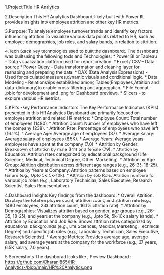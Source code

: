 1.Project Title
   HR Analytics 
   
2.Description
    This HR Analytics Dashboard, likely built with Power BI, provides insights into employee attrition and other key HR metrics. 
    
3.Purpose:
   To analyze employee turnover trends and identify key factors influencing attrition.To visualize various data points related to HR, such as employee demographics, job roles, and salary bands, in relation to attrition. 

4.Tech Stack
   Key technologies used to built the dashboard:.
      The dashboard was built using the following tools and Technologies:
       * Power BI or Tableau – Data visualization platform used for report creation.
       * Excel / CSV – Data source
       * Power Query - Data transformation and cleaning layer for reshaping and preparing the data.
       * DAX (Data Analysis Expressions) - Used for calculated measures,dynamic visuals and conditional logic.
       * Data Modeling -  Relationships established among Tables(Employees,Attrition and data-dictionary)to enable cross-filtering and aggregation.
       * File Format - .pbix for devolopment and .png for Dashboard previews.
       * Slicers - to explore various HR metrics.

5.KPI's -Key Performance Indicators 
    The Key Performance Indicators (KPIs) presented in this HR Analytics Dashboard are primarily focused on employee attrition and related HR metrics:
         * Employee Count: Total number of employees (1480).
         * Attrition Count: Number of employees who have left the company (238).
         * Attrition Rate: Percentage of employees who have left (16.1%).
         * Average Age: Average age of employees (37).
         * Average Salary: Average salary of employees (6.5K).
         * Average Years: Average years employees have spent at the company (7.0).
         * Attrition by Gender: Breakdown of attrition by male (141) and female (79).
         * Attrition by Education: Attrition rates categorized by educational background (Life Sciences, Medical, Technical Degree, Other, Marketing).
         * Attrition by Age Group: Attrition distribution across different age ranges (e.g., 26-35, 18-25).
         * Attrition by Years at Company: Attrition patterns based on employee tenure (e.g., Upto 5k, 5k-10k).
         * Attrition by Job Role: Attrition numbers for various job roles (e.g., Laboratory Technician, Sales Executive, Research Scientist, Sales Representative).
         

4.Dashboard Insights
   Key findings from the dashboard:
      * Overall Attrition:
          Displays the total employee count, attrition count, and attrition rate (e.g., 1480 employees, 238 attrition count, 16.1% attrition rate).
      * Attrition by Demographics:
          Visualizes attrition based on gender, age groups (e.g., 26-35, 18-25), and years at the company (e.g., Upto 5k, 5k-10k salary bands).
      * Attrition by Education and Job Role:
          Shows attrition rates categorized by educational backgrounds (e.g., Life Sciences, Medical, Marketing, Technical Degree) and specific job roles (e.g., 
          Laboratory Technician, Sales Executive, Research Scientist).
      * Average Metrics:
          Provides average age, average salary, and average years at the company for the workforce (e.g., 37 years, 6.5K salary, 7.0 years).

5.Screenshots
  The dashborad looks like , 
  Preview Dashboard : https://github.com/Dharani865/HR-Analytics-/blob/main/HR%20Analytics.png

